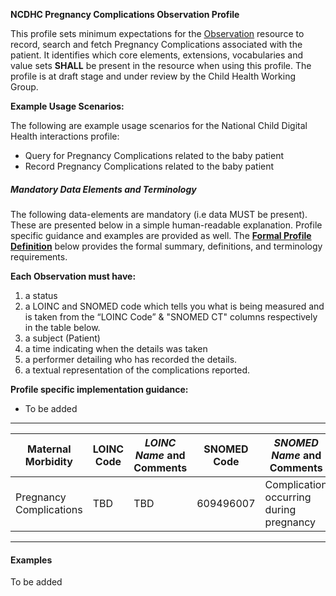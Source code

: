 **NCDHC Pregnancy Complications Observation Profile**

This profile sets minimum expectations for the [Observation] resource to record, search and fetch Pregnancy Complications associated with the patient. It identifies which core elements, extensions, vocabularies and value sets **SHALL** be present in the resource when using this profile. The profile is at draft stage and under review by the Child Health Working Group. 

**Example Usage Scenarios:**

The following are example usage scenarios for the National Child Digital Health interactions
profile:

-   Query for Pregnancy Complications related to the baby patient
-   Record Pregnancy Complications related to the baby patient

##### Mandatory Data Elements and Terminology


The following data-elements are mandatory (i.e data MUST be present). These are presented below in a simple human-readable explanation.  Profile specific guidance and examples are provided as well.  The [**Formal Profile Definition**](#profile) below provides the  formal summary, definitions, and  terminology requirements.  

**Each Observation must have:**

1.  a status  
1.  a LOINC and SNOMED code which tells you what is being measured and is taken from the “LOINC Code” &  "SNOMED CT" columns respectively in the table below.
1.  a subject (Patient)
1.  a time indicating when the details was taken
1.	a performer detailing who has recorded the details.
1.  a textual representation of the complications reported.

**Profile specific implementation guidance:**

* To be added



---

<table class="grid">
  <thead>
    <tr>
      <th>Maternal Morbidity</th>
      <th>LOINC Code</th>
      <th><em>LOINC Name </em>and Comments</th>
	  <th>SNOMED Code</th>
      <th><em>SNOMED Name </em>and Comments</th>      
    </tr>
  </thead>
  <tbody>
    <tr>
      <td>Pregnancy Complications</td>
      <td>TBD</td>
      <td>TBD</td>
      <td>609496007</td>
	  <td>Complication occurring during pregnancy</td>	  
    </tr>
    
  </tbody>
</table>

---


#### Examples

To be added

[Observation]: http://hl7.org/fhir/observation.html
[extensible]: http://hl7.org/fhir/terminologies.html#extensible
[General Guidance Section]: definitions.html
